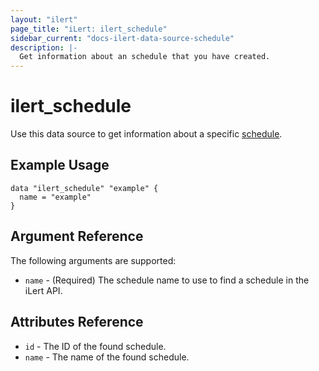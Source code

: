 ```yaml
---
layout: "ilert"
page_title: "iLert: ilert_schedule"
sidebar_current: "docs-ilert-data-source-schedule"
description: |-
  Get information about an schedule that you have created.
---
```


# ilert_schedule

Use this data source to get information about a specific [schedule][1].

## Example Usage

```hcl
data "ilert_schedule" "example" {
  name = "example"
}
```

## Argument Reference

The following arguments are supported:

- `name` - (Required) The schedule name to use to find a schedule in the iLert API.

## Attributes Reference

- `id` - The ID of the found schedule.
- `name` - The name of the found schedule.

[1]: https://api.ilert.com/api-docs/#tag/Schedules
